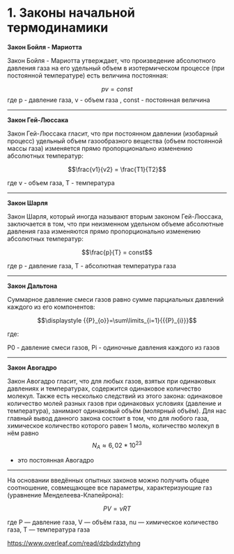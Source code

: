 # 1. Законы начальной термодинамики
**Закон Бойля - Мариотта**


 Закон Бойля - Мариотта утверждает, что произведение абсолютного давления газа на его удельный объем в изотермическом процессе (при постоянной температуре) есть величина постоянная:

$$pv = const$$ 
где p - давление газа, v - объем газа , const - постоянная величина

---

 **Закон Гей-Люссака**


Закон Гей-Люссака гласит, что при постоянном давлении (изобарный процесс) удельный объем газообразного вещества (объем постоянной массы газа) изменяется прямо пропорционально изменению абсолютных температур:

$$\frac{v1}{v2} = \frac{T1}{T2}$$

где v - объем газа, T - температура


---


 **Закон Шарля**


Закон Шарля, который иногда называют вторым законом Гей-Люссака, заключается в том, что при неизменном удельном объеме абсолютные давления газа изменяются прямо пропорционально изменению абсолютных температур:

$$\frac{p}{T} = const$$

где p - давление газа, T - абсолютная температура газа


--- 

 **Закон Дальтона**

 Суммарное давление смеси газов равно сумме парциальных давлений каждого из его компонентов:

$$\displaystyle {{P}_{o}}=\sum\limits_{i=1}{{{P}_{i}}}$$


 где:
 
 P0 - давление смеси газов, Pi - одиночные давления каждого из газов

 ---

 **Закон Авогадро**


Закон Авогадро гласит, что для любых газов, взятых при одинаковых давлениях и температурах, содержится одинаковое количество молекул. Также есть несколько следствий из этого закона: одинаковое количество молей разных газов при одинаковых условиях (давление и температура), занимают одинаковый объём (молярный объём). Для нас главный вывод данного закона состоит в том, что для любого газа, химическое количество которого равен 1 моль, количество молекул в нём равно
$$\displaystyle {{N}_{A}}\approx 6,02*{{10}^{23}}$$ 
 - это постоянная Авогадро

 ---

 На основании введённых опытных законов можно получить общее соотношение, совмещающее все параметры, характеризующие газ (уравнение Менделеева-Клапейрона):

$$\displaystyle PV=\nu RT$$

где
 P — давление газа,
 V — объём газа,
 nu  — химическое количество газа,
 T — температура газа
 
https://www.overleaf.com/read/dzbdxdztyhng


 
